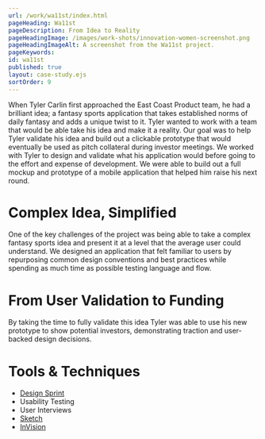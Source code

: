 ```yaml
---
url: /work/wa11st/index.html
pageHeading: Wa11st
pageDescription: From Idea to Reality
pageHeadingImage: /images/work-shots/innovation-women-screenshot.png
pageHeadingImageAlt: A screenshot from the Wa11st project.
pageKeywords:
id: wa11st
published: true
layout: case-study.ejs
sortOrder: 9
---
```


<p class="paragraph--major">When Tyler Carlin first approached the East Coast Product team, he had a brilliant idea; a fantasy sports application that takes established norms of daily fantasy and adds a unique twist to it. Tyler wanted to work with a team that would be able take his idea and make it a reality. Our goal was to help Tyler validate his idea and build out a clickable prototype that would eventually be used as pitch collateral during investor meetings. We worked with Tyler to design and validate what his application would before going to the effort and expense of  development. We were able to build out a full mockup and prototype of a mobile application that helped him raise his next round.</p>

<h1 class="text-heading-one">Complex Idea, Simplified</h1>

<p>One of the key challenges of the project was being able to take a complex fantasy sports idea and present it at a level that the average user could understand. We designed an application that felt familiar to users by repurposing common design conventions and best practices while spending as much time as possible testing language and flow.</p>

<h1 class="text-heading-one">From User Validation to Funding</h1>

<p>By taking the time to fully validate this idea Tyler was able to use his new prototype to show potential investors, demonstrating traction and user-backed design decisions.</p>

<h1 class="text-heading-one">Tools &amp; Techniques</h1>

<ul>
  <li><a href="http://www.gv.com/sprint/">Design Sprint</a></li>
  <li>Usability Testing</li>
  <li>User Interviews</li>
  <li><a href="https://www.sketchapp.com/">Sketch</a></li>
  <li><a href="https://www.invisionapp.com/">InVision</a></li>
</ul>